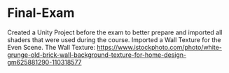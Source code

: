 # Final-Exam
 
Created a Unity Project before the exam to better prepare and imported all shaders that were used during the course. 
Imported a Wall Texture for the Even Scene.
The Wall Texture: https://www.istockphoto.com/photo/white-grunge-old-brick-wall-background-texture-for-home-design-gm625881290-110318577

